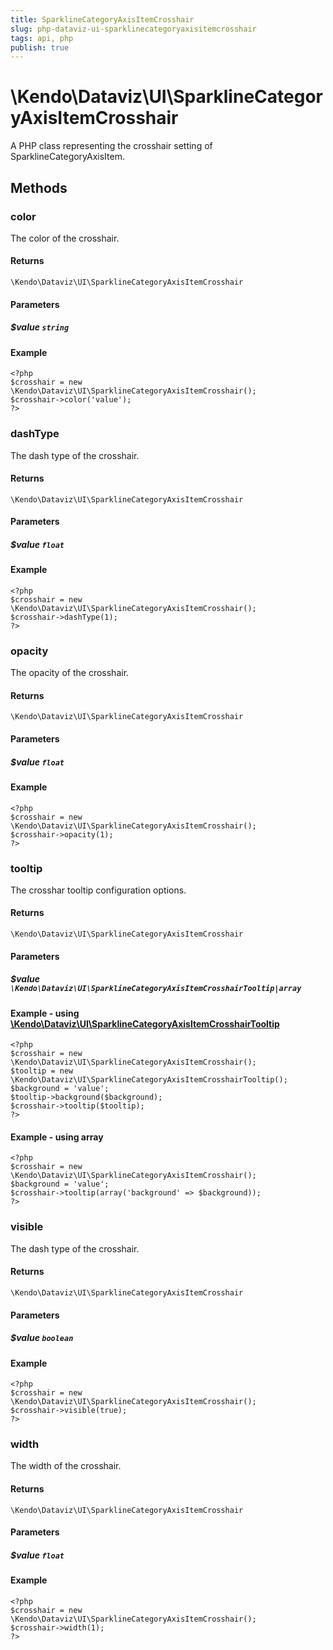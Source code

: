```yaml
---
title: SparklineCategoryAxisItemCrosshair
slug: php-dataviz-ui-sparklinecategoryaxisitemcrosshair
tags: api, php
publish: true
---
```


# \Kendo\Dataviz\UI\SparklineCategoryAxisItemCrosshair

A PHP class representing the crosshair setting of SparklineCategoryAxisItem.


## Methods

### color
The color of the crosshair.

#### Returns
`\Kendo\Dataviz\UI\SparklineCategoryAxisItemCrosshair`

#### Parameters

##### $value `string`



#### Example 
    <?php
    $crosshair = new \Kendo\Dataviz\UI\SparklineCategoryAxisItemCrosshair();
    $crosshair->color('value');
    ?>

### dashType
The dash type of the crosshair.

#### Returns
`\Kendo\Dataviz\UI\SparklineCategoryAxisItemCrosshair`

#### Parameters

##### $value `float`



#### Example 
    <?php
    $crosshair = new \Kendo\Dataviz\UI\SparklineCategoryAxisItemCrosshair();
    $crosshair->dashType(1);
    ?>

### opacity
The opacity of the crosshair.

#### Returns
`\Kendo\Dataviz\UI\SparklineCategoryAxisItemCrosshair`

#### Parameters

##### $value `float`



#### Example 
    <?php
    $crosshair = new \Kendo\Dataviz\UI\SparklineCategoryAxisItemCrosshair();
    $crosshair->opacity(1);
    ?>

### tooltip

The crosshar tooltip configuration options.

#### Returns
`\Kendo\Dataviz\UI\SparklineCategoryAxisItemCrosshair`

#### Parameters

##### $value `\Kendo\Dataviz\UI\SparklineCategoryAxisItemCrosshairTooltip|array`


#### Example - using [\Kendo\Dataviz\UI\SparklineCategoryAxisItemCrosshairTooltip](/api/wrappers/php/Kendo/Dataviz/UI/SparklineCategoryAxisItemCrosshairTooltip)
    <?php
    $crosshair = new \Kendo\Dataviz\UI\SparklineCategoryAxisItemCrosshair();
    $tooltip = new \Kendo\Dataviz\UI\SparklineCategoryAxisItemCrosshairTooltip();
    $background = 'value';
    $tooltip->background($background);
    $crosshair->tooltip($tooltip);
    ?>

#### Example - using array

    <?php
    $crosshair = new \Kendo\Dataviz\UI\SparklineCategoryAxisItemCrosshair();
    $background = 'value';
    $crosshair->tooltip(array('background' => $background));
    ?>

### visible
The dash type of the crosshair.

#### Returns
`\Kendo\Dataviz\UI\SparklineCategoryAxisItemCrosshair`

#### Parameters

##### $value `boolean`



#### Example 
    <?php
    $crosshair = new \Kendo\Dataviz\UI\SparklineCategoryAxisItemCrosshair();
    $crosshair->visible(true);
    ?>

### width
The width of the crosshair.

#### Returns
`\Kendo\Dataviz\UI\SparklineCategoryAxisItemCrosshair`

#### Parameters

##### $value `float`



#### Example 
    <?php
    $crosshair = new \Kendo\Dataviz\UI\SparklineCategoryAxisItemCrosshair();
    $crosshair->width(1);
    ?>

 
